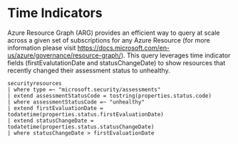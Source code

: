 # Time Indicators
Azure Resource Graph (ARG) provides an efficient way to query at scale across a given set of subscriptions for any Azure Resource (for more information please visit https://docs.microsoft.com/en-us/azure/governance/resource-graph/). This query leverages time indicator fields (firstEvalutationDate and statusChangeDate) to show resources that recently changed their assessment status to unhealthy.

```Kusto
securityresources
| where type =~ "microsoft.security/assessments"
| extend assessmentStatusCode = tostring(properties.status.code)
| where assessmentStatusCode =~ "unhealthy"
| extend firstEvaluationDate = todatetime(properties.status.firstEvaluationDate)
| extend statusChangeDate = todatetime(properties.status.statusChangeDate)
| where statusChangeDate > firstEvaluationDate
```
